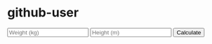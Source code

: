 # github-user
<!DOCTYPE html>
<html>
<head><title>BMI</title></head>
<body>
  <input id="w" placeholder="Weight (kg)">
  <input id="h" placeholder="Height (m)">
  <button onclick="calc()">Calculate</button>
  <p id="res"></p>

  <script>
    function calc() 
      let w = parseFloat(document.getElementById("w").value);
      let h = parseFloat(document.getElementById("h").value);
      let bmi = w / (h*h);
      document.getElementById("res").innerText = "Your BMI: " + bmi.toFixed(2);
    }
  </script>
</body>
</html>
